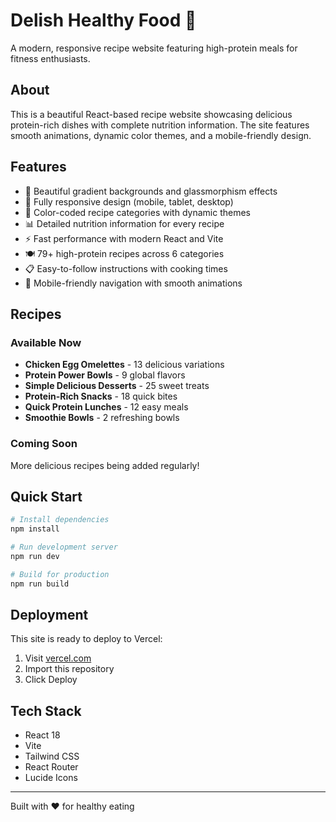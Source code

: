 # Delish Healthy Food 🍳

A modern, responsive recipe website featuring high-protein meals for fitness enthusiasts.

## About

This is a beautiful React-based recipe website showcasing delicious protein-rich dishes with complete nutrition information. The site features smooth animations, dynamic color themes, and a mobile-friendly design.

## Features

- 🎨 Beautiful gradient backgrounds and glassmorphism effects
- 📱 Fully responsive design (mobile, tablet, desktop)
- 🌈 Color-coded recipe categories with dynamic themes
- 📊 Detailed nutrition information for every recipe
- ⚡ Fast performance with modern React and Vite
- 🍽️ 79+ high-protein recipes across 6 categories
- 📋 Easy-to-follow instructions with cooking times
- 📱 Mobile-friendly navigation with smooth animations

## Recipes

### Available Now
- **Chicken Egg Omelettes** - 13 delicious variations
- **Protein Power Bowls** - 9 global flavors
- **Simple Delicious Desserts** - 25 sweet treats
- **Protein-Rich Snacks** - 18 quick bites
- **Quick Protein Lunches** - 12 easy meals
- **Smoothie Bowls** - 2 refreshing bowls

### Coming Soon
More delicious recipes being added regularly!

## Quick Start

```bash
# Install dependencies
npm install

# Run development server
npm run dev

# Build for production
npm run build
```

## Deployment

This site is ready to deploy to Vercel:
1. Visit [vercel.com](https://vercel.com)
2. Import this repository
3. Click Deploy

## Tech Stack

- React 18
- Vite
- Tailwind CSS
- React Router
- Lucide Icons

---

Built with ❤️ for healthy eating
